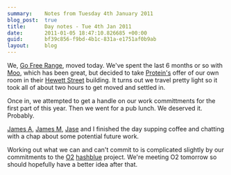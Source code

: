 ```yaml
---
summary:    Notes from Tuesday 4th January 2011
blog_post:  true
title:      Day notes - Tue 4th Jan 2011
date:       2011-01-05 18:47:10.826685 +00:00
guid:       bf39c856-f9bd-4b1c-831a-e1751af0b9ab
layout:     blog
---
```

We, [Go Free Range](http://gofreerange.com), moved today.  We've spent the last 6 months or so with [Moo](http://uk.moo.com/), which has been great, but decided to take [Protein's](http://prote.in/) offer of our own room in their [Hewett Street](http://gofreerange.com/#contact) building.  It turns out we travel pretty light so it took all of about two hours to get moved and settled in.

Once in, we attempted to get a handle on our work committments for the first part of this year.  Then we went for a pub lunch.  We deserved it.  Probably.

[James A](http://interblah.net/), [James M](http://jamesmead.org/), [Jase](http://jasoncale.com/) and I finished the day supping coffee and chatting with a chap about some potential future work.

Working out what we can and can't commit to is complicated slightly by our commitments to the [O2](http://www.o2.co.uk/) [hashblue](https://hashblue.com/) project.  We're meeting O2 tomorrow so should hopefully have a better idea after that.
